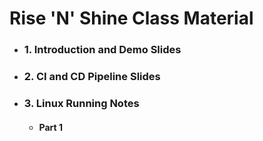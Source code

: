 # **Rise 'N' Shine** Class Material

- ### 1. Introduction and Demo Slides

- ### 2. CI and CD Pipeline Slides

- ### 3. Linux Running Notes

    - #### Part 1 